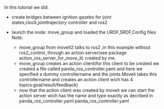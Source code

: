 In this tutorial we did:

- create bridges between ignition gazebo for joint states,clock,jointtrajectory controller and ros2
- launch the node: move_group and loaded the URDF,SRDF,Config files
Note:

	- move_group from moveit2 talks to ros2 ,in this example without ros2_control, through an action server(see package action_ros_server_for_move_it) created by me.
	- move_group creates an action client(for this client to be created we created a file called panda_ros_controller.yaml and here we specified a dummy controllername and the joints.Moveit takes this controllername and creates an action client wich has 4 topics:goal/result/feedback)
	- now that the action client was created by moveit we can start the action server wich has the name and type exactly as decribed in panda_ros_controller.yaml
panda_ros_controller.yaml